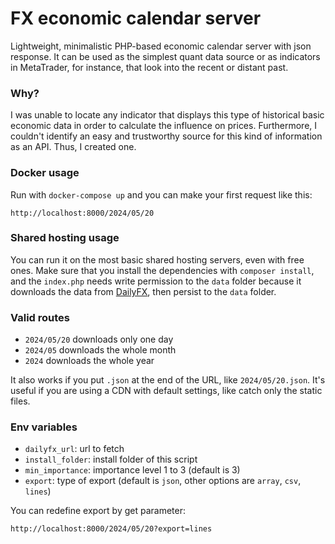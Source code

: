 # FX economic calendar server

Lightweight, minimalistic PHP-based economic calendar server with json response. It can be used as the simplest quant data source or as indicators in MetaTrader, for instance, that look into the recent or distant past.

### Why?

I was unable to locate any indicator that displays this type of historical basic economic data in order to calculate the influence on prices. Furthermore, I couldn't identify an easy and trustworthy source for this kind of information as an API. Thus, I created one.

### Docker usage

Run with ```docker-compose up``` and you can make your first request like this:
```
http://localhost:8000/2024/05/20
```

### Shared hosting usage

You can run it on the most basic shared hosting servers, even with free ones. Make sure that you install the dependencies with ```composer install```, and the ```index.php``` needs write permission to the ```data``` folder because it downloads the data from [DailyFX](https://www.dailyfx.com/economic-calendar), then persist to the ```data``` folder.

### Valid routes

* ```2024/05/20``` downloads only one day
* ```2024/05``` downloads the whole month
* ```2024``` downloads the whole year

It also works if you put ```.json``` at the end of the URL, like ```2024/05/20.json```. It's useful if you are using a CDN with default settings, like catch only the static files.

### Env variables

* ```dailyfx_url```: url to fetch
* ```install_folder```: install folder of this script
* ```min_importance```: importance level 1 to 3 (default is 3)
* ```export```: type of export (default is ```json```, other options are ```array```, ```csv```, ```lines```)

You can redefine export by get parameter:
```
http://localhost:8000/2024/05/20?export=lines
```